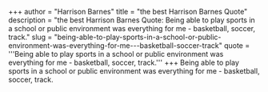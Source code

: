 +++
author = "Harrison Barnes"
title = "the best Harrison Barnes Quote"
description = "the best Harrison Barnes Quote: Being able to play sports in a school or public environment was everything for me - basketball, soccer, track."
slug = "being-able-to-play-sports-in-a-school-or-public-environment-was-everything-for-me---basketball-soccer-track"
quote = '''Being able to play sports in a school or public environment was everything for me - basketball, soccer, track.'''
+++
Being able to play sports in a school or public environment was everything for me - basketball, soccer, track.
